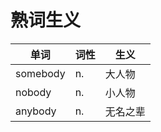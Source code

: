# 熟词生义

|  单词     |  词性    |  生义      |
|----------|----------|------------|
| somebody |  n.      | 大人物     |
| nobody   |  n.      | 小人物     |
| anybody  |  n.      | 无名之辈    |